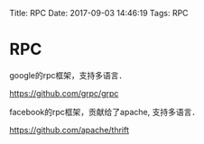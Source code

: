 Title: RPC
Date: 2017-09-03 14:46:19
Tags: RPC



# RPC

google的rpc框架，支持多语言．

<https://github.com/grpc/grpc>

facebook的rpc框架，贡献给了apache, 支持多语言．

<https://github.com/apache/thrift>
